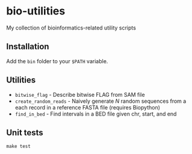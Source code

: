 bio-utilities
==============

My collection of bioinformatics-related utility scripts

Installation
------------
Add the `bin` folder to your `$PATH` variable.

Utilities
---------
 * `bitwise_flag` - Describe bitwise FLAG from SAM file
 * `create_random_reads` - Naively generate *N* random sequences from a
each record in a reference FASTA file (requires Biopython)
 * `find_in_bed` - Find intervals in a BED file given chr, start, and end

Unit tests
----------
    make test
